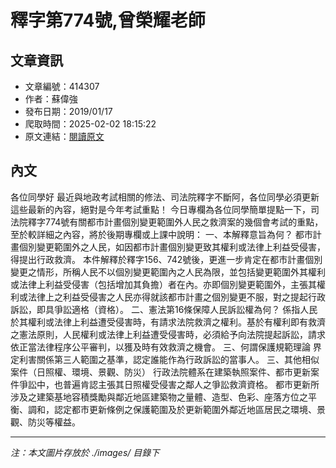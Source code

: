 # 釋字第774號,曾榮耀老師

## 文章資訊
- 文章編號：414307
- 作者：蘇偉強
- 發布日期：2019/01/17
- 爬取時間：2025-02-02 18:15:22
- 原文連結：[閱讀原文](https://real-estate.get.com.tw/Columns/detail.aspx?no=414307)

## 內文
各位同學好
最近與地政考試相關的修法、司法院釋字不斷阿，各位同學必須更新這些最新的內容，絕對是今年考試重點！
今日專欄為各位同學簡單提點一下，司法院釋字774號有關都市計畫個別變更範圍外人民之救濟案的幾個會考試的重點，至於較詳細之內容，將於後期專欄或上課中說明：
一、本解釋意旨為何？
都市計畫個別變更範圍外之人民，如因都市計畫個別變更致其權利或法律上利益受侵害，得提出行政救濟。
本件解釋於釋字156、742號後，更進一步肯定在都市計畫個別變更之情形，所稱人民不以個別變更範圍內之人民為限，並包括變更範圍外其權利或法律上利益受侵害（包括增加其負擔）者在內。亦即個別變更範圍外，主張其權利或法律上之利益受侵害之人民亦得就該都市計畫之個別變更不服，對之提起行政訴訟，即具爭訟適格（資格）。
二、憲法第16條保障人民訴訟權為何？
係指人民於其權利或法律上利益遭受侵害時，有請求法院救濟之權利。基於有權利即有救濟之憲法原則，人民權利或法律上利益遭受侵害時，必須給予向法院提起訴訟，請求依正當法律程序公平審判，以獲及時有效救濟之機會。
三、何謂保護規範理論
界定利害關係第三人範圍之基準，認定誰能作為行政訴訟的當事人。
三、其他相似案件（日照權、環境、景觀、防災）
行政法院體系在建築執照案件、都市更新案件爭訟中，也普遍肯認主張其日照權受侵害之鄰人之爭訟救濟資格。
都市更新所涉及之建築基地容積獎勵與鄰近地區建築物之量體、造型、色彩、座落方位之平衡、調和，認定都市更新條例之保護範圍及於更新範圍外鄰近地區居民之環境、景觀、防災等權益。

---
*注：本文圖片存放於 ./images/ 目錄下*

